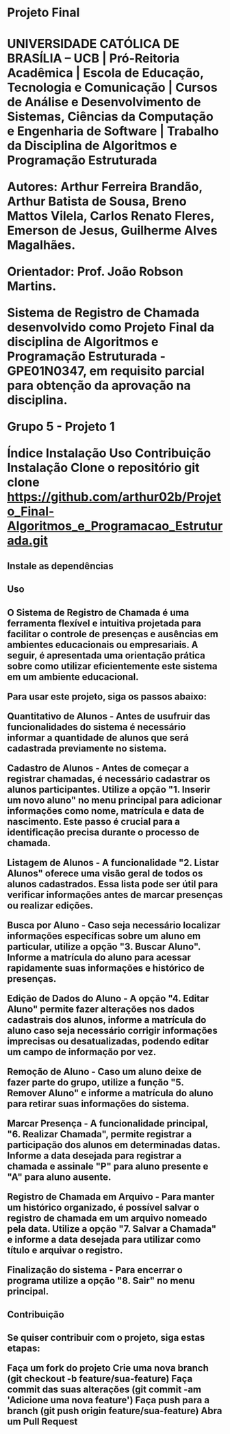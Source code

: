 <h1>Projeto Final<h1>
UNIVERSIDADE CATÓLICA DE BRASÍLIA – UCB | Pró-Reitoria Acadêmica | Escola de Educação, Tecnologia e Comunicação | Cursos de Análise e Desenvolvimento de Sistemas, Ciências da Computação e Engenharia de Software | Trabalho da Disciplina de Algoritmos e Programação Estruturada

Autores: Arthur Ferreira Brandão, Arthur Batista de Sousa, Breno Mattos Vilela, Carlos Renato Fleres, Emerson de Jesus, Guilherme Alves Magalhães.

Orientador: Prof. João Robson Martins.

Sistema de Registro de Chamada desenvolvido como Projeto Final da disciplina de Algoritmos e Programação Estruturada - GPE01N0347, em requisito parcial para obtenção da aprovação na disciplina.

Grupo 5 - Projeto 1

Índice
Instalação
Uso
Contribuição
Instalação
Clone o repositório git clone https://github.com/arthur02b/Projeto_Final-Algoritmos_e_Programacao_Estruturada.git

<h2>Instale as dependências<h2>

<h2>Uso<h2>
O Sistema de Registro de Chamada é uma ferramenta flexível e intuitiva projetada para facilitar o controle de presenças e ausências em ambientes educacionais ou empresariais. A seguir, é apresentada uma orientação prática sobre como utilizar eficientemente este sistema em um ambiente educacional.

Para usar este projeto, siga os passos abaixo:

Quantitativo de Alunos - Antes de usufruir das funcionalidades do sistema é necessário informar a quantidade de alunos que será cadastrada previamente no sistema.

Cadastro de Alunos - Antes de começar a registrar chamadas, é necessário cadastrar os alunos participantes. Utilize a opção "1. Inserir um novo aluno" no menu principal para adicionar informações como nome, matrícula e data de nascimento. Este passo é crucial para a identificação precisa durante o processo de chamada.

Listagem de Alunos - A funcionalidade "2. Listar Alunos" oferece uma visão geral de todos os alunos cadastrados. Essa lista pode ser útil para verificar informações antes de marcar presenças ou realizar edições.

Busca por Aluno - Caso seja necessário localizar informações específicas sobre um aluno em particular, utilize a opção "3. Buscar Aluno". Informe a matrícula do aluno para acessar rapidamente suas informações e histórico de presenças.

Edição de Dados do Aluno - A opção "4. Editar Aluno" permite fazer alterações nos dados cadastrais dos alunos, informe a matrícula do aluno caso seja necessário corrigir informações imprecisas ou desatualizadas, podendo editar um campo de informação por vez.

Remoção de Aluno - Caso um aluno deixe de fazer parte do grupo, utilize a função "5. Remover Aluno" e informe a matrícula do aluno para retirar suas informações do sistema.

Marcar Presença - A funcionalidade principal, "6. Realizar Chamada", permite registrar a participação dos alunos em determinadas datas. Informe a data desejada para registrar a chamada e assinale "P" para aluno presente e "A" para aluno ausente.

Registro de Chamada em Arquivo - Para manter um histórico organizado, é possível salvar o registro de chamada em um arquivo nomeado pela data. Utilize a opção "7. Salvar a Chamada" e informe a data desejada para utilizar como título e arquivar o registro.

Finalização do sistema - Para encerrar o programa utilize a opção "8. Sair" no menu principal.

<h2>Contribuição<h2>
Se quiser contribuir com o projeto, siga estas etapas:

Faça um fork do projeto
Crie uma nova branch (git checkout -b feature/sua-feature)
Faça commit das suas alterações (git commit -am 'Adicione uma nova feature')
Faça push para a branch (git push origin feature/sua-feature)
Abra um Pull Request

